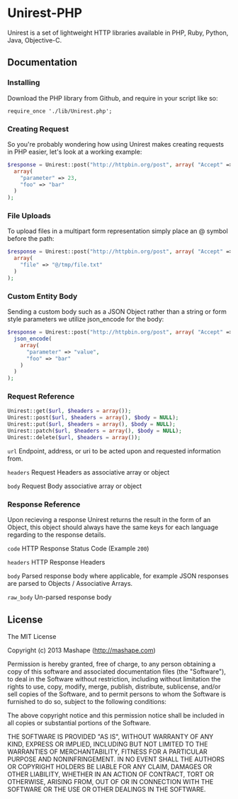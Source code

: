 Unirest-PHP
============================================

Unirest is a set of lightweight HTTP libraries available in PHP, Ruby, Python, Java, Objective-C.

Documentation
-------------------

### Installing
Download the PHP library from Github, and require in your script like so:

`require_once './lib/Unirest.php';`

### Creating Request
So you're probably wondering how using Unirest makes creating requests in PHP easier, let's look at a working example:

```php
$response = Unirest::post("http://httpbin.org/post", array( "Accept" => "application/json" ),
  array(
    "parameter" => 23,
    "foo" => "bar"
  )
);
```

### File Uploads
To upload files in a multipart form representation simply place an @ symbol before the path:

```php
$response = Unirest::post("http://httpbin.org/post", array( "Accept" => "application/json" ),
  array(
    "file" => "@/tmp/file.txt"
  )
);
 ```
 
### Custom Entity Body
Sending a custom body such as a JSON Object rather than a string or form style parameters we utilize json_encode for the body:
```php
$response = Unirest::post("http://httpbin.org/post", array( "Accept" => "application/json" ),
  json_encode(
    array(
      "parameter" => "value",
      "foo" => "bar"
    )
  )
);
```

### Request Reference
```php
Unirest::get($url, $headers = array());
Unirest::post($url, $headers = array(), $body = NULL);
Unirest::put($url, $headers = array(), $body = NULL);
Unirest::patch($url, $headers = array(), $body = NULL);
Unirest::delete($url, $headers = array());
```
  
`url`
Endpoint, address, or uri to be acted upon and requested information from.

`headers`
Request Headers as associative array or object

`body`
Request Body associative array or object

### Response Reference
Upon recieving a response Unirest returns the result in the form of an Object, this object should always have the same keys for each language regarding to the response details.

`code`
HTTP Response Status Code (Example `200`)

`headers`
HTTP Response Headers

`body`
Parsed response body where applicable, for example JSON responses are parsed to Objects / Associative Arrays.

`raw_body`
Un-parsed response body

License
---------------

The MIT License

Copyright (c) 2013 Mashape (http://mashape.com)

Permission is hereby granted, free of charge, to any person obtaining
a copy of this software and associated documentation files (the
"Software"), to deal in the Software without restriction, including
without limitation the rights to use, copy, modify, merge, publish,
distribute, sublicense, and/or sell copies of the Software, and to
permit persons to whom the Software is furnished to do so, subject to
the following conditions:

The above copyright notice and this permission notice shall be
included in all copies or substantial portions of the Software.

THE SOFTWARE IS PROVIDED "AS IS", WITHOUT WARRANTY OF ANY KIND,
EXPRESS OR IMPLIED, INCLUDING BUT NOT LIMITED TO THE WARRANTIES OF
MERCHANTABILITY, FITNESS FOR A PARTICULAR PURPOSE AND
NONINFRINGEMENT. IN NO EVENT SHALL THE AUTHORS OR COPYRIGHT HOLDERS BE
LIABLE FOR ANY CLAIM, DAMAGES OR OTHER LIABILITY, WHETHER IN AN ACTION
OF CONTRACT, TORT OR OTHERWISE, ARISING FROM, OUT OF OR IN CONNECTION
WITH THE SOFTWARE OR THE USE OR OTHER DEALINGS IN THE SOFTWARE.
